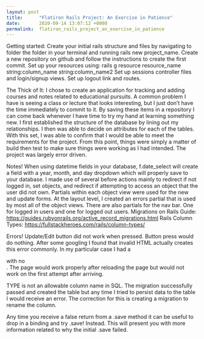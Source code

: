 ```yaml
---
layout: post
title:      "Flatiron Rails Project: An Exercise in Patience"
date:       2020-09-14 13:07:12 +0000
permalink:  flatiron_rails_project_an_exercise_in_patience
---
```



Getting started:
Create your initial rails structure and files by navigating to folder the folder in your terminal and running rails new project_name. Create a new repository on github and follow the instructions to create the first commit.
Set up your resources using: rails g resource resource_name string:column_name string:column_name2
Set up sessions controller files and login/signup views. Set up logout link and routes. 

The Thick of It:
I chose to create an application for tracking and adding courses and notes related to educational pursuits. A common problem I have is seeing a class or lecture that looks interesting, but I just don’t have the time immediately to commit to it. By saving these items in a repository I can come back whenever I have time to try my hand at learning something new. 
I first established the structure of the database by lining out my relationships. I then was able to decide on attributes for each of the tables. With this set, I was able to confirm that I would be able to meet the requirements for the project. 
From this point, things were simply a matter of build then test to make sure things were working as I had intended. The project was largely error driven.

Notes!
When using datetime fields in your database, f.date_select will create a field with a year, month, and day dropdown which will properly save to your database.
I made use of several before actions mainly to redirect if not logged in, set objects, and redirect if attempting to access an object that the user did not own.
Partials within each object view were used for the new and update forms. At the layout level, I created an errors partial that is used by most all of the object views. There are also partials for the nav bar. One for logged in users and one for logged out users.
Migrations on Rails Guide:
https://guides.rubyonrails.org/active_record_migrations.html
Rails Column Types:
https://fullstackheroes.com/rails/column-types/



Errors!
Update/Edit button did not work when pressed. Button press would do nothing. After some googling I found that invalid HTML actually creates this error commonly. In my particular case I had a <div class=kjhdgjh> with no </div>. The page would work properly after reloading the page but would not work on the first attempt after arriving.

TYPE is not an allowable column name in SQL. The migration successfully passed and created the table but any time I tried to persist data to the table I would receive an error. The correction for this is creating a migration to rename the column.

Any time you receive a false return from a .save method it can be useful to drop in a binding and try .save! Instead. This will present you with more information related to why the initial .save failed. 

